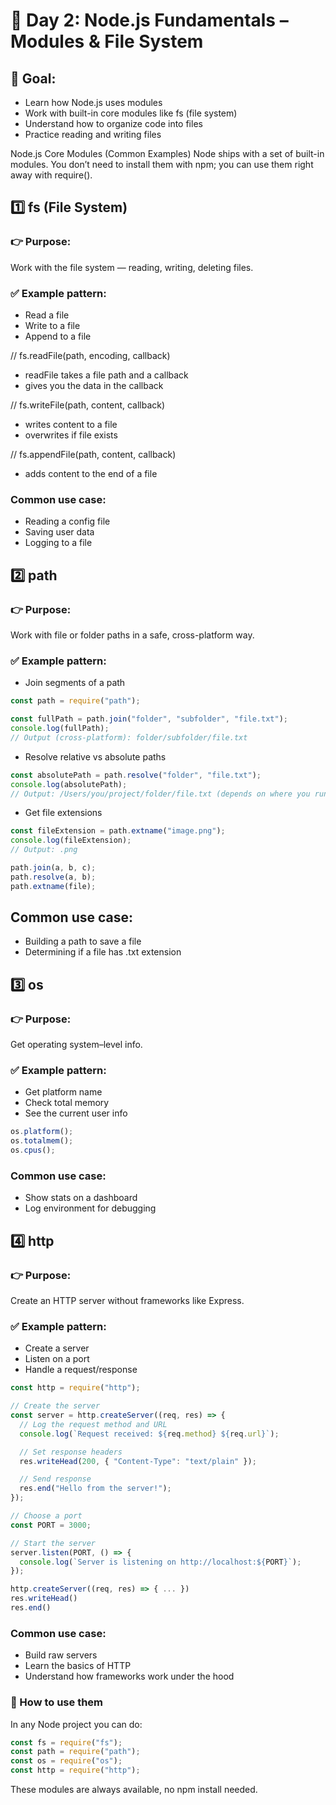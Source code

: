 # 📅 Day 2: Node.js Fundamentals – Modules & File System

## 🎯 Goal:

- Learn how Node.js uses modules
- Work with built-in core modules like fs (file system)
- Understand how to organize code into files
- Practice reading and writing files

Node.js Core Modules (Common Examples)
Node ships with a set of built-in modules. You don’t need to install them with npm; you can use them right away with require().

## 1️⃣ fs (File System)

### 👉 Purpose:

Work with the file system — reading, writing, deleting files.

### ✅ Example pattern:

- Read a file
- Write to a file
- Append to a file

// fs.readFile(path, encoding, callback)

- readFile takes a file path and a callback
- gives you the data in the callback

// fs.writeFile(path, content, callback)

- writes content to a file
- overwrites if file exists

// fs.appendFile(path, content, callback)

- adds content to the end of a file

### Common use case:

- Reading a config file
- Saving user data
- Logging to a file

## 2️⃣ path

### 👉 Purpose:

Work with file or folder paths in a safe, cross-platform way.

### ✅ Example pattern:

- Join segments of a path

```js
const path = require("path");

const fullPath = path.join("folder", "subfolder", "file.txt");
console.log(fullPath);
// Output (cross-platform): folder/subfolder/file.txt
```

- Resolve relative vs absolute paths

```js
const absolutePath = path.resolve("folder", "file.txt");
console.log(absolutePath);
// Output: /Users/you/project/folder/file.txt (depends on where you run it)
```

- Get file extensions

```js
const fileExtension = path.extname("image.png");
console.log(fileExtension);
// Output: .png
```

```js
path.join(a, b, c);
path.resolve(a, b);
path.extname(file);
```

## Common use case:

- Building a path to save a file
- Determining if a file has .txt extension

## 3️⃣ os

### 👉 Purpose:

Get operating system–level info.

### ✅ Example pattern:

- Get platform name
- Check total memory
- See the current user info

```js
os.platform();
os.totalmem();
os.cpus();
```

### Common use case:

- Show stats on a dashboard
- Log environment for debugging

## 4️⃣ http

### 👉 Purpose:

Create an HTTP server without frameworks like Express.

### ✅ Example pattern:

- Create a server
- Listen on a port
- Handle a request/response

```js
const http = require("http");

// Create the server
const server = http.createServer((req, res) => {
  // Log the request method and URL
  console.log(`Request received: ${req.method} ${req.url}`);

  // Set response headers
  res.writeHead(200, { "Content-Type": "text/plain" });

  // Send response
  res.end("Hello from the server!");
});

// Choose a port
const PORT = 3000;

// Start the server
server.listen(PORT, () => {
  console.log(`Server is listening on http://localhost:${PORT}`);
});
```

```js
http.createServer((req, res) => { ... })
res.writeHead()
res.end()
```

### Common use case:

- Build raw servers
- Learn the basics of HTTP
- Understand how frameworks work under the hood

### 🚀 How to use them

In any Node project you can do:

```js
const fs = require("fs");
const path = require("path");
const os = require("os");
const http = require("http");
```

These modules are always available, no npm install needed.
